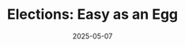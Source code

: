 ---
title: "Elections: Easy as an Egg"
date: "2025-05-07"
synopsis: "Elections can be a hassle, most especially for our Au-venturous buddies who are first-time voters or have not voted in a while. But don't worry, the resident twin therapists Zene and Zeanne are here to explain in a step-by-step manner on how to cast your votes!"
---
